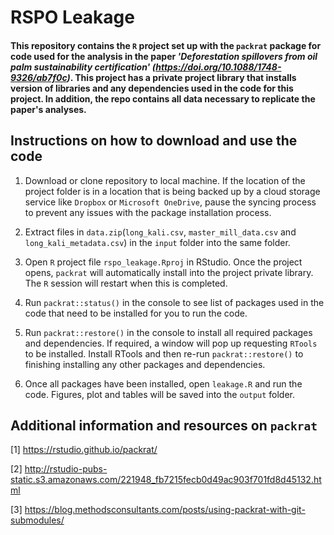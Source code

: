 # RSPO Leakage

#### This repository contains the `R` project set up with the `packrat` package for code used for the analysis in the paper *'Deforestation spillovers from oil palm sustainability certification' (https://doi.org/10.1088/1748-9326/ab7f0c)*. This project has a private project library that installs version of libraries and any dependencies used in the code for this project. In addition, the repo contains all data necessary to replicate the paper's analyses.


Instructions on how to download and use the code
----------------------------------------------------
1. Download or clone repository to local machine. If the location of the project folder is in a location that is being backed up by a cloud storage service like `Dropbox` or `Microsoft OneDrive`, pause the syncing process to prevent any issues with the package installation process.

2. Extract files in `data.zip`(`long_kali.csv`, `master_mill_data.csv` and `long_kali_metadata.csv`) in the `input` folder into the same folder. 

3. Open `R` project file `rspo_leakage.Rproj` in RStudio. Once the project opens, `packrat` will automatically install into the project private library. The `R` session will restart when this is completed.

4. Run `packrat::status()` in the console to see list of packages used in the code that need to be installed for you to run the code.

5. Run `packrat::restore()` in the console to install all required packages and dependencies. If required, a window will pop up requesting `RTools` to be installed. Install RTools and then re-run `packrat::restore()` to finishing installing any other packages and dependencies.

6. Once all packages have been installed, open `leakage.R` and run the code. Figures, plot and tables will be saved into the `output` folder.




Additional information and resources on `packrat` 
-------------------------------------------------

[1] https://rstudio.github.io/packrat/

[2] http://rstudio-pubs-static.s3.amazonaws.com/221948_fb7215fecb0d49ac903f701fd8d45132.html

[3] https://blog.methodsconsultants.com/posts/using-packrat-with-git-submodules/




 
